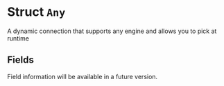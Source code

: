 # Struct `Any`

A dynamic connection that supports any engine and allows you to pick at runtime

## Fields

Field information will be available in a future version.

